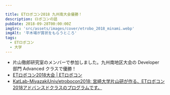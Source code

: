 ```yaml
---

title: ETロボコン2018 九州南大会優勝！
description: ロボコンの話
pubDate: 2018-09-28T00:00:00Z
imgSrc: 'src/assets/images/cover/etrobo_2018_minami.webp'
imgAlt: '平木場が賞状をもらうところ'
tags:
  - ETロボコン
  - 大学
---
```


- 片山徹郎研究室のメンバーで参加しました。九州南地区大会の Developer 部門 Advanced クラスで優勝！
- [ETロボコン2018大会 | ETロボコン](https://www.etrobo.jp/2018archive)
- [KatLab-MiyazakiUniv/etrobocon2018: 宮崎大学片山研が作る、ETロボコン2018アドバンスドクラスのプログラムです。](https://github.com/KatLab-MiyazakiUniv/etrobocon2018)
